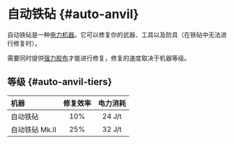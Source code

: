 # 自动铁砧 {#auto-anvil}

自动铁砧是一种[电力机器](/Electric-Machines#machines)。它可以修复你的武器、工具以及防具（在铁砧中无法进行修复时）。

需要同时提供[强力胶布](/Miscellaneous-Items)才能进行修复，修复的速度取决于机器等级。

## 等级 {#auto-anvil-tiers}

| 机器          | 修复效率 |  电力消耗  |
| :----------- | :-----: |:------:|
| 自动铁砧       | 10%    | 24 J/t |
| 自动铁砧 Mk.II | 25%    | 32 J/t |
